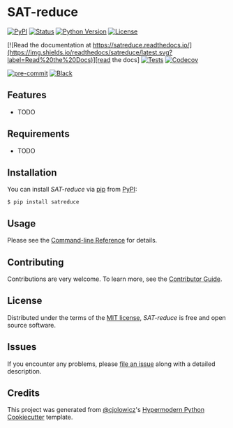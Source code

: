 # SAT-reduce

[![PyPI](https://img.shields.io/pypi/v/satreduce.svg)][pypi_]
[![Status](https://img.shields.io/pypi/status/satreduce.svg)][status]
[![Python Version](https://img.shields.io/pypi/pyversions/satreduce)][python version]
[![License](https://img.shields.io/pypi/l/satreduce)][license]

[![Read the documentation at https://satreduce.readthedocs.io/](https://img.shields.io/readthedocs/satreduce/latest.svg?label=Read%20the%20Docs)][read the docs]
[![Tests](https://github.com/DRMacIver/satreduce/workflows/Tests/badge.svg)][tests]
[![Codecov](https://codecov.io/gh/DRMacIver/satreduce/branch/main/graph/badge.svg)][codecov]

[![pre-commit](https://img.shields.io/badge/pre--commit-enabled-brightgreen?logo=pre-commit&logoColor=white)][pre-commit]
[![Black](https://img.shields.io/badge/code%20style-black-000000.svg)][black]

[pypi_]: https://pypi.org/project/satreduce/
[status]: https://pypi.org/project/satreduce/
[python version]: https://pypi.org/project/satreduce
[read the docs]: https://satreduce.readthedocs.io/
[tests]: https://github.com/DRMacIver/satreduce/actions?workflow=Tests
[codecov]: https://app.codecov.io/gh/DRMacIver/satreduce
[pre-commit]: https://github.com/pre-commit/pre-commit
[black]: https://github.com/psf/black

## Features

- TODO

## Requirements

- TODO

## Installation

You can install _SAT-reduce_ via [pip] from [PyPI]:

```console
$ pip install satreduce
```

## Usage

Please see the [Command-line Reference] for details.

## Contributing

Contributions are very welcome.
To learn more, see the [Contributor Guide].

## License

Distributed under the terms of the [MIT license][license],
_SAT-reduce_ is free and open source software.

## Issues

If you encounter any problems,
please [file an issue] along with a detailed description.

## Credits

This project was generated from [@cjolowicz]'s [Hypermodern Python Cookiecutter] template.

[@cjolowicz]: https://github.com/cjolowicz
[pypi]: https://pypi.org/
[hypermodern python cookiecutter]: https://github.com/cjolowicz/cookiecutter-hypermodern-python
[file an issue]: https://github.com/DRMacIver/satreduce/issues
[pip]: https://pip.pypa.io/

<!-- github-only -->

[license]: https://github.com/DRMacIver/satreduce/blob/main/LICENSE
[contributor guide]: https://github.com/DRMacIver/satreduce/blob/main/CONTRIBUTING.md
[command-line reference]: https://satreduce.readthedocs.io/en/latest/usage.html
